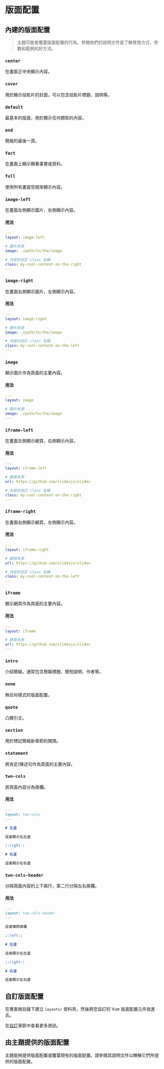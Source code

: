 # 版面配置

## 內建的版面配置

> 主題可能會覆蓋版面配置的行為，參閱他們的說明文件是了解使用方式、參數和範例的好方法。

### `center`

在畫面正中央顯示內容。

### `cover`

用於顯示投影片的封面，可以包含投影片標題、說明等。

### `default`

最基本的版面，用於顯示任何類型的內容。

### `end`

簡報的最後一頁。

### `fact`

在畫面上顯示顯著事實或資料。

### `full`

使用所有畫面空間來顯示內容。

### `image-left`

在畫面左側顯示圖片，右側顯示內容。

#### 用法

```yaml
---
layout: image-left

# 圖片來源
image: ./path/to/the/image

# 內容的自訂 class 名稱
class: my-cool-content-on-the-right
---
```

### `image-right`

在畫面右側顯示圖片，左側顯示內容。

#### 用法

```yaml
---
layout: image-right

# 圖片來源
image: ./path/to/the/image

# 內容的自訂 class 名稱
class: my-cool-content-on-the-left
---
```

### `image`

顯示圖片作為頁面的主要內容。

#### 用法

```yaml
---
layout: image

# 圖片來源
image: ./path/to/the/image
---
```


### `iframe-left`

在畫面左側顯示網頁，右側顯示內容。

#### 用法

```yaml
---
layout: iframe-left

# 網頁來源
url: https://github.com/slidevjs/slidev

# 內容的自訂 class 名稱
class: my-cool-content-on-the-right
---
```

### `iframe-right`

在畫面右側顯示網頁，左側顯示內容。

#### 用法

```yaml
---
layout: iframe-right

# 網頁來源
url: https://github.com/slidevjs/slidev

# 內容的自訂 class 名稱
class: my-cool-content-on-the-left
---
```

### `iframe`

顯示網頁作為頁面的主要內容。

#### 用法

```yaml
---
layout: iframe

# 網頁來源
url: https://github.com/slidevjs/slidev
---
```


### `intro`

介紹簡報，通常包含簡報標題、簡短說明、作者等。

### `none`

無任何樣式的版面配置。

### `quote`

凸顯引文。

### `section`

用於標記簡報新章節的開頭。

### `statement`

將肯定/陳述句作為頁面的主要內容。

### `two-cols`

將頁面內容分為兩欄。

#### 用法

```md
---
layout: two-cols
---

# 左邊

這會顯示在左邊

::right::

# 右邊

這會顯示在右邊
```

### `two-cols-header`

分隔頁面內容的上下兩行，第二行分隔左右兩欄。

#### 用法

```md
---
layout: two-cols-header
---

這會橫跨兩欄

::left::

# 左邊

這會顯示在左邊

::right::

# 右邊

這會顯示在右邊
```

## 自訂版面配置

在專案根目錄下建立 `layouts/` 資料夾，然後將您自訂的 Vue 版面配置元件放進去。

在[自訂](/custom/directory-structure#layouts)章節中查看更多資訊。

## 由主題提供的版面配置

主題能夠提供版面配置或覆蓋現有的版面配置。請參閱其說明文件以瞭解它們所提供的版面配置。
